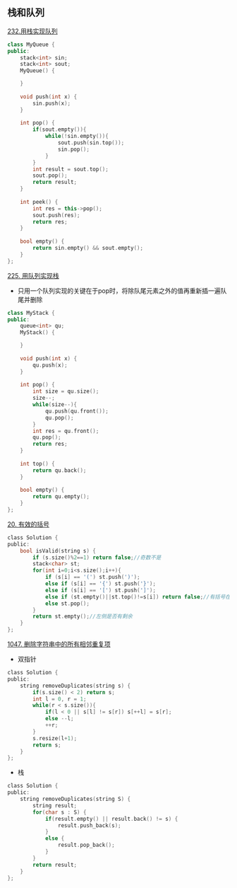 ## 栈和队列

[232.用栈实现队列](https://leetcode.cn/problems/implement-queue-using-stacks/description/)

```C++
class MyQueue {
public:
    stack<int> sin;
    stack<int> sout;
    MyQueue() {

    }
    
    void push(int x) {
        sin.push(x);
    }
    
    int pop() {
        if(sout.empty()){
            while(!sin.empty()){
                sout.push(sin.top());
                sin.pop();
            }            
        }
        int result = sout.top();
        sout.pop();
        return result;
    }
    
    int peek() {
        int res = this->pop();
        sout.push(res);
        return res;
    }
    
    bool empty() {
        return sin.empty() && sout.empty();
    }
};
```


[225. 用队列实现栈](https://leetcode.cn/problems/implement-stack-using-queues/)

- 只用一个队列实现的关键在于pop时，将除队尾元素之外的值再重新插一遍队尾并删除
```C++
class MyStack {
public:
    queue<int> qu;
    MyStack() {

    }
    
    void push(int x) {
        qu.push(x);
    }
    
    int pop() {
        int size = qu.size();
        size--;
        while(size--){
            qu.push(qu.front());
            qu.pop();
        }
        int res = qu.front();
        qu.pop();
        return res;
    }
    
    int top() {
        return qu.back();
    }
    
    bool empty() {
        return qu.empty();
    }
};

```

[20. 有效的括号](https://leetcode.cn/problems/valid-parentheses/)

```C
class Solution {
public:
    bool isValid(string s) {
        if (s.size()%2==1) return false;//奇数不是
        stack<char> st;
        for(int i=0;i<s.size();i++){
            if (s[i] == '(') st.push(')');
            else if (s[i] == '{') st.push('}');
            else if (s[i] == '[') st.push(']');
            else if (st.empty()||st.top()!=s[i]) return false;//有括号在右边多了或者不匹配
            else st.pop();
        }
        return st.empty();//左侧是否有剩余
    }
};
```
[1047. 删除字符串中的所有相邻重复项](https://leetcode.cn/problems/remove-all-adjacent-duplicates-in-string/description/)

- 双指针
```C
class Solution {
public:
    string removeDuplicates(string s) {
        if(s.size() < 2) return s;
        int l = 0, r = 1;
        while(r < s.size()){
            if(l < 0 || s[l] != s[r]) s[++l] = s[r];
            else --l;
            ++r;
        }
        s.resize(l+1);
        return s;
    }
};
```
- 栈

```C
class Solution {
public:
    string removeDuplicates(string S) {
        string result;
        for(char s : S) {
            if(result.empty() || result.back() != s) {
                result.push_back(s);
            }
            else {
                result.pop_back();
            }
        }
        return result;
    }
};
```